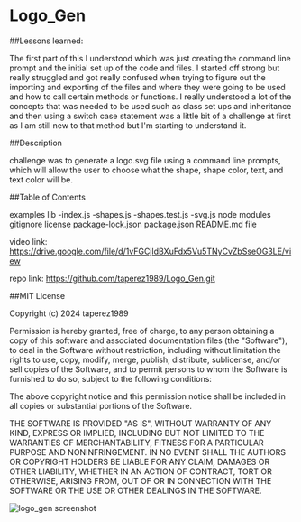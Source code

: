 # Logo_Gen

##Lessons learned:

The first part of this I understood which was just creating the command line prompt and the initial set up of the code and files. I started off strong but really struggled and got really confused when trying to figure out the importing and exporting of the files and where they were going to be used and how to call certain methods or functions. I really understood a lot of the concepts that was needed to be used such as class set ups and inheritance and then using a switch case statement was a little bit of a challenge at first as I am still new to that method but I'm starting to understand it.


##Description

challenge was to generate a logo.svg file using a command line prompts, which will allow the user to choose what the shape, shape color, text, and text color will be.

##Table of Contents


examples
lib
  -index.js
  -shapes.js
  -shapes.test.js
  -svg.js
node modules
gitignore
license
package-lock.json
package.json
README.md file

video link: https://drive.google.com/file/d/1vFGCjldBXuFdx5Vu5TNyCvZbSseOG3LE/view

repo link: https://github.com/taperez1989/Logo_Gen.git

##MIT License

Copyright (c) 2024 taperez1989

Permission is hereby granted, free of charge, to any person obtaining a copy of this software and associated documentation files (the "Software"), to deal in the Software without restriction, including without limitation the rights to use, copy, modify, merge, publish, distribute, sublicense, and/or sell copies of the Software, and to permit persons to whom the Software is furnished to do so, subject to the following conditions:

The above copyright notice and this permission notice shall be included in all copies or substantial portions of the Software.

THE SOFTWARE IS PROVIDED "AS IS", WITHOUT WARRANTY OF ANY KIND, EXPRESS OR IMPLIED, INCLUDING BUT NOT LIMITED TO THE WARRANTIES OF MERCHANTABILITY, FITNESS FOR A PARTICULAR PURPOSE AND NONINFRINGEMENT. IN NO EVENT SHALL THE AUTHORS OR COPYRIGHT HOLDERS BE LIABLE FOR ANY CLAIM, DAMAGES OR OTHER LIABILITY, WHETHER IN AN ACTION OF CONTRACT, TORT OR OTHERWISE, ARISING FROM, OUT OF OR IN CONNECTION WITH THE SOFTWARE OR THE USE OR OTHER DEALINGS IN THE SOFTWARE.


![logo_gen screenshot](https://github.com/taperez1989/Logo_Gen/assets/159385170/ae3671aa-1112-4671-b690-67eb6606b954)
